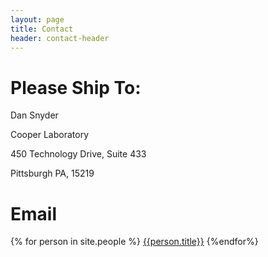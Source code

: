```yaml
---
layout: page
title: Contact
header: contact-header
---
```


# Please Ship To:

Dan Snyder

Cooper Laboratory

450 Technology Drive, Suite 433

Pittsburgh PA, 15219

# Email

{% for person in site.people %}
    [{{person.title}}](mailto:{{person.contact}})
{%endfor%}
